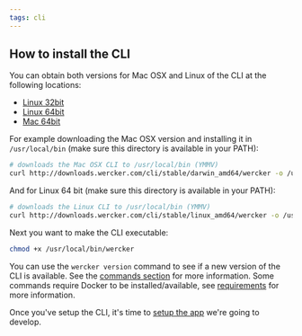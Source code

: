 ```yaml
---
tags: cli
---
```


## How to install the CLI

You can obtain both versions for Mac OSX and Linux of the CLI at the
following locations:

* [Linux 32bit](http://downloads.wercker.com/cli/stable/linux_386/wercker)
* [Linux 64bit](http://downloads.wercker.com/cli/stable/linux_amd64/wercker)
* [Mac 64bit](http://downloads.wercker.com/cli/stable/darwin_amd64/wercker)

For example downloading the Mac OSX version and
installing it in `/usr/local/bin` (make sure this directory is available
in your PATH):

```sh
# downloads the Mac OSX CLI to /usr/local/bin (YMMV)
curl http://downloads.wercker.com/cli/stable/darwin_amd64/wercker -o /usr/local/bin/wercker
```

And for Linux 64 bit (make sure this directory is available in your
PATH):

```sh
# downloads the Linux CLI to /usr/local/bin (YMMV)
curl http://downloads.wercker.com/cli/stable/linux_amd64/wercker -o /usr/local/bin/wercker
```
Next you want to make the CLI executable:

```sh
chmod +x /usr/local/bin/wercker
```

You can use the `wercker version` command to see if a new version of the CLI is
available. See the [commands section](/docs/cli/commands.html) for more
information.  Some commands require Docker to be installed/available, see
[requirements](/docs/cli/requirements.html) for more information.

Once you've setup the CLI, it's time to [setup the
app](http://devcenter.wercker.com/docs/getting-started/setup_app.html) we're
going to develop.

